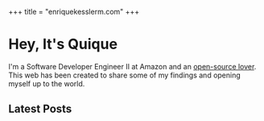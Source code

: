 +++
title = "enriquekesslerm.com"
+++
# Hey, It's Quique

I'm a Software Developer Engineer II at Amazon and an [open-source lover](https://github.com/Qkessler). This web has been created to share some of my findings and opening myself up to the world.

## Latest Posts
